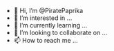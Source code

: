 - 👋 Hi, I’m @PiratePaprika
- 👀 I’m interested in ...
- 🌱 I’m currently learning ...
- 💞️ I’m looking to collaborate on ...
- 📫 How to reach me ...

<!---
PiratePaprika/PiratePaprika is a ✨ special ✨ repository because its `README.md` (this file) appears on your GitHub profile.
You can click the Preview link to take a look at your changes.
--->
